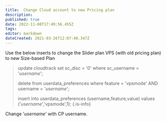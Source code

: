 ```yaml
---
title:  Change Cloud account to new Pricing plan 
description: 
published: true
date: 2022-11-08T17:49:56.455Z
tags: 
editor: markdown
dateCreated: 2021-03-26T12:07:40.347Z
---
```



Use the below inserts to change the Slider plan VPS (with old pricing plan) to new Size-based Plan



> update cloudtrack set sc_disc = '0' where sc_username = '_username_';
> 
> delete from userdata_preferences where feature = 'vpsmode' AND username = '_username_';
> 
> insert into userdata_preferences (username,feature,value) values ('_username_','vpsmode',1);
{.is-info}



Change '_username_' with CP username.